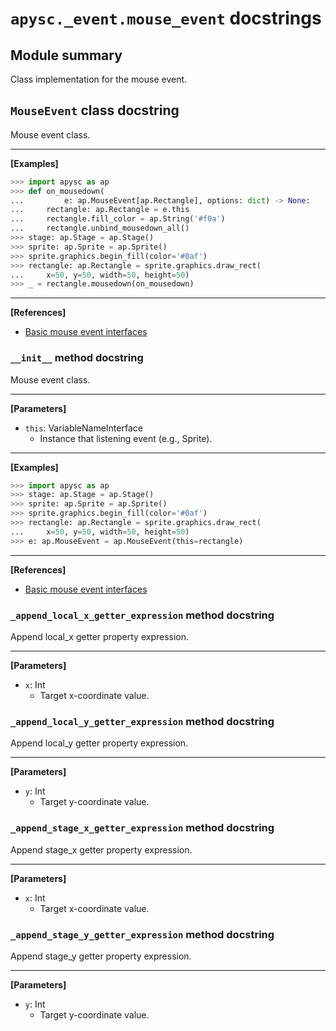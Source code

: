 # `apysc._event.mouse_event` docstrings

## Module summary

Class implementation for the mouse event.

## `MouseEvent` class docstring

Mouse event class.<hr>

**[Examples]**

```py
>>> import apysc as ap
>>> def on_mousedown(
...         e: ap.MouseEvent[ap.Rectangle], options: dict) -> None:
...     rectangle: ap.Rectangle = e.this
...     rectangle.fill_color = ap.String('#f0a')
...     rectangle.unbind_mousedown_all()
>>> stage: ap.Stage = ap.Stage()
>>> sprite: ap.Sprite = ap.Sprite()
>>> sprite.graphics.begin_fill(color='#0af')
>>> rectangle: ap.Rectangle = sprite.graphics.draw_rect(
...     x=50, y=50, width=50, height=50)
>>> _ = rectangle.mousedown(on_mousedown)
```

<hr>

**[References]**

- [Basic mouse event interfaces](https://simon-ritchie.github.io/apysc/mouse_event_basic.html)

### `__init__` method docstring

Mouse event class.<hr>

**[Parameters]**

- `this`: VariableNameInterface
  - Instance that listening event (e.g., Sprite).

<hr>

**[Examples]**

```py
>>> import apysc as ap
>>> stage: ap.Stage = ap.Stage()
>>> sprite: ap.Sprite = ap.Sprite()
>>> sprite.graphics.begin_fill(color='#0af')
>>> rectangle: ap.Rectangle = sprite.graphics.draw_rect(
...     x=50, y=50, width=50, height=50)
>>> e: ap.MouseEvent = ap.MouseEvent(this=rectangle)
```

<hr>

**[References]**

- [Basic mouse event interfaces](https://simon-ritchie.github.io/apysc/mouse_event_basic.html)

### `_append_local_x_getter_expression` method docstring

Append local_x getter property expression.<hr>

**[Parameters]**

- `x`: Int
  - Target x-coordinate value.

### `_append_local_y_getter_expression` method docstring

Append local_y getter property expression.<hr>

**[Parameters]**

- `y`: Int
  - Target y-coordinate value.

### `_append_stage_x_getter_expression` method docstring

Append stage_x getter property expression.<hr>

**[Parameters]**

- `x`: Int
  - Target x-coordinate value.

### `_append_stage_y_getter_expression` method docstring

Append stage_y getter property expression.<hr>

**[Parameters]**

- `y`: Int
  - Target y-coordinate value.